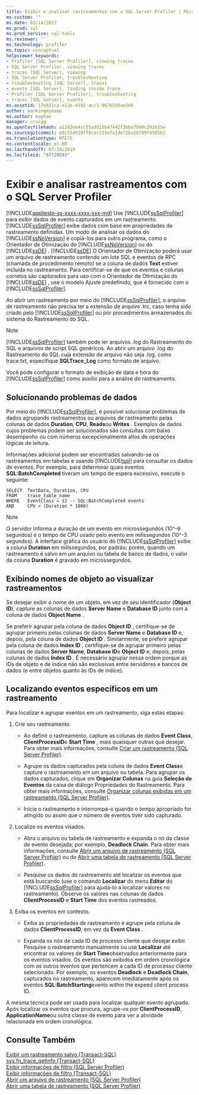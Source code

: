 ```yaml
---
title: Exibir e analisar rastreamentos com o SQL Server Profiler | Microsoft Docs
ms.custom: ''
ms.date: 03/14/2017
ms.prod: sql
ms.prod_service: sql-tools
ms.reviewer: ''
ms.technology: profiler
ms.topic: conceptual
helpviewer_keywords:
- Profiler [SQL Server Profiler], viewing traces
- SQL Server Profiler, viewing traces
- traces [SQL Server], viewing
- SQL Server Profiler, troubleshooting
- troubleshooting [SQL Server], traces
- events [SQL Server], finding inside trace
- Profiler [SQL Server Profiler], troubleshooting
- traces [SQL Server], events
ms.assetid: 17e821ca-a12e-4192-acc1-96765d9ae266
author: markingmyname
ms.author: maghan
manager: craigg
ms.openlocfilehash: a12d2eb4cc55ad815b47442f3bba7840c292b35e
ms.sourcegitcommit: e0c55d919ff9cec233a7a14e72ba16799f4505b2
ms.translationtype: MTE75
ms.contentlocale: pt-BR
ms.lasthandoff: 07/10/2019
ms.locfileid: "67729593"
---
```

# <a name="view-and-analyze-traces-with-sql-server-profiler"></a>Exibir e analisar rastreamentos com o SQL Server Profiler
[!INCLUDE[appliesto-ss-xxxx-xxxx-xxx-md](../../includes/appliesto-ss-xxxx-xxxx-xxx-md.md)]
  Use [!INCLUDE[ssSqlProfiler](../../includes/sssqlprofiler-md.md)] para exibir dados de evento capturados em um rastreamento. [!INCLUDE[ssSqlProfiler](../../includes/sssqlprofiler-md.md)] exibe dados com base em propriedades de rastreamento definidas. Um modo de analisar os dados do [!INCLUDE[ssNoVersion](../../includes/ssnoversion-md.md)] é copiá-los para outro programa, como o Orientador de Otimização do [!INCLUDE[ssNoVersion](../../includes/ssnoversion-md.md)] ou do [!INCLUDE[ssDE](../../includes/ssde-md.md)] . [!INCLUDE[ssDE](../../includes/ssde-md.md)] O Orientador de Otimização poderá usar um arquivo de rastreamento contendo um lote SQL e eventos de RPC (chamada de procedimento remoto) se a coluna de dados **Text** estiver incluída no rastreamento. Para certificar-se de que os eventos e colunas corretos são capturados para uso com o Orientador de Otimização do [!INCLUDE[ssDE](../../includes/ssde-md.md)] , use o modelo Ajuste predefinido, que é fornecido com o [!INCLUDE[ssSqlProfiler](../../includes/sssqlprofiler-md.md)].  
  
 Ao abrir um rastreamento por meio do [!INCLUDE[ssSqlProfiler](../../includes/sssqlprofiler-md.md)], o arquivo de rastreamento não precisa ter a extensão de arquivo .trc, caso tenha sido criado pelo [!INCLUDE[ssSqlProfiler](../../includes/sssqlprofiler-md.md)] ou por procedimentos armazenados do sistema do Rastreamento do SQL.  
  
> [!NOTE]  
>  [!INCLUDE[ssSqlProfiler](../../includes/sssqlprofiler-md.md)] também pode ler arquivos .log do Rastreamento do SQL e arquivos de script SQL genéricos. Ao abrir um arquivo .log do Rastreamento do SQL cuja extensão de arquivo não seja .log, como trace.txt, especifique **SQLTrace_Log** como formato de arquivo.  
  
 Você pode configurar o formato de exibição de data e hora do [!INCLUDE[ssSqlProfiler](../../includes/sssqlprofiler-md.md)] como auxílio para a análise do rastreamento.  
  
## <a name="troubleshooting-data"></a>Solucionando problemas de dados  
 Por meio do [!INCLUDE[ssSqlProfiler](../../includes/sssqlprofiler-md.md)], é possível solucionar problemas de dados agrupando rastreamentos ou arquivos de rastreamento pelas colunas de dados **Duration**, **CPU**, **Reads**ou **Writes** . Exemplos de dados cujos problemas podem ser solucionados são consultas com baixo desempenho ou com números excepcionalmente altos de operações lógicas de leitura.  
  
 Informações adicional podem ser encontradas salvando-se os rastreamentos em tabelas e usando [!INCLUDE[tsql](../../includes/tsql-md.md)] para consultar os dados de eventos. Por exemplo, para determinar quais eventos **SQL:BatchCompleted** tiveram um tempo de espera excessivo, execute o seguinte:  
  
```  
SELECT  TextData, Duration, CPU  
FROM    trace_table_name  
WHERE   EventClass = 12 -- SQL:BatchCompleted events  
AND     CPU < (Duration * 1000)  
```  
  
> [!NOTE]  
>  O servidor informa a duração de um evento em microssegundos (10^-6 segundos) e o tempo de CPU usado pelo evento em milissegundos (10^-3 segundos). A interface gráfica do usuário do [!INCLUDE[ssSqlProfiler](../../includes/sssqlprofiler-md.md)] exibe a coluna **Duration** em milissegundos, por padrão; porém, quando um rastreamento é salvo em um arquivo ou tabela de banco de dados, o valor da coluna **Duration** é gravado em microssegundos.  
  
## <a name="displaying-object-names-when-viewing-traces"></a>Exibindo nomes de objeto ao visualizar rastreamentos  
 Se desejar exibir o nome de um objeto, em vez de seu identificador (**Object ID**), capture as colunas de dados **Server Name** e **Database ID** junto com a coluna de dados **Object Name** .  
  
 Se preferir agrupar pela coluna de dados **Object ID** , certifique-se de agrupar primeiro pelas colunas de dados **Server Name** e **Database ID** e, depois, pela coluna de dados **Object ID** . Similarmente, se preferir agrupar pela coluna de dados **Index ID** , certifique-se de agrupar primeiro pelas colunas de dados **Server Name**, **Database ID**e **Object ID** e, depois, pelas colunas de dados **Index ID** . É necessário agrupar nessa ordem porque as IDs de objeto e de índice não são exclusivas entre servidores e bancos de dados (e entre objetos quanto às IDs de índice).  
  
## <a name="finding-specific-events-within-a-trace"></a>Localizando eventos específicos em um rastreamento  
 Para localizar e agrupar eventos em um rastreamento, siga estas etapas:  
  
1.  Crie seu rastreamento.  
  
    -   Ao definir o rastreamento, capture as colunas de dados **Event Class**, **ClientProcessID**e **Start Time** , mais quaisquer outras que desejar. Para obter mais informações, consulte [Criar um rastreamento &#40;SQL Server Profiler&#41;](../../tools/sql-server-profiler/create-a-trace-sql-server-profiler.md).  
  
    -   Agrupe os dados capturados pela coluna de dados **Event Class**e capture o rastreamento em um arquivo ou tabela. Para agrupar os dados capturados, clique em **Organizar Colunas** na guia **Seleção de Eventos** da caixa de diálogo Propriedades do Rastreamento. Para obter mais informações, consulte [Organizar colunas exibidas em um rastreamento &#40;SQL Server Profiler&#41;](../../tools/sql-server-profiler/organize-columns-displayed-in-a-trace-sql-server-profiler.md).  
  
    -   Inicie o rastreamento e interrompa-o quando o tempo apropriado for atingido ou assim que o número de eventos tiver sido capturado.  
  
2.  Localize os eventos visados.  
  
    -   Abra o arquivo ou tabela de rastreamento e expanda o nó da classe de evento desejada; por exemplo, **Deadlock Chain**. Para obter mais informações, consulte [Abrir um arquivo de rastreamento &#40;SQL Server Profiler&#41;](../../tools/sql-server-profiler/open-a-trace-file-sql-server-profiler.md) ou do [Abrir uma tabela de rastreamento &#40;SQL Server Profiler&#41;](../../tools/sql-server-profiler/open-a-trace-table-sql-server-profiler.md).  
  
    -   Pesquise os dados do rastreamento até localizar os eventos que está buscando (use o comando **Localizar** do menu **Editar** do [!INCLUDE[ssSqlProfiler](../../includes/sssqlprofiler-md.md)] para ajudá-lo a localizar valores no rastreamento). Observe os valores nas colunas de dados **ClientProcessID** e **Start Time** dos eventos rastreados.  
  
3.  Exiba os eventos em contexto.  
  
    -   Exiba as propriedades de rastreamento e agrupe pela coluna de dados **ClientProcessID**, em vez da **Event Class** .  
  
    -   Expanda os nós de cada ID de processo cliente que desejar exibir. Pesquise o rastreamento manualmente ou use **Localizar** até encontrar os valores de **Start Time**observados anteriormente para os eventos visados. Os eventos são exibidos em ordem cronológica com os outros eventos que pertencem a cada ID de processo cliente selecionado. Por exemplo, os eventos **Deadlock** e **Deadlock Chain**, capturados no rastreamento, aparecem imediatamente após os eventos **SQL:BatchStarting**events within the expeed client process ID.  
  
 A mesma técnica pode ser usada para localizar qualquer evento agrupado. Após localizar os eventos que procura, agrupe-os por **ClientProcessID**, **ApplicationName**ou outra classe de evento para ver a atividade relacionada em ordem cronológica.  
  
## <a name="see-also"></a>Consulte Também  
 [Exibir um rastreamento salvo &#40;Transact-SQL&#41;](../../relational-databases/sql-trace/view-a-saved-trace-transact-sql.md)   
 [sys.fn_trace_getinfo &#40;Transact-SQL&#41;](../../relational-databases/system-functions/sys-fn-trace-getinfo-transact-sql.md)   
 [Exibir informações de filtro &#40;SQL Server Profiler&#41;](../../tools/sql-server-profiler/view-filter-information-sql-server-profiler.md)   
 [Exibir informações de filtro &#40;Transact-SQL&#41;](../../relational-databases/sql-trace/view-filter-information-transact-sql.md)   
 [Abrir um arquivo de rastreamento &#40;SQL Server Profiler&#41;](../../tools/sql-server-profiler/open-a-trace-file-sql-server-profiler.md)   
 [Abrir uma tabela de rastreamento &#40;SQL Server Profiler&#41;](../../tools/sql-server-profiler/open-a-trace-table-sql-server-profiler.md)  
  
  
